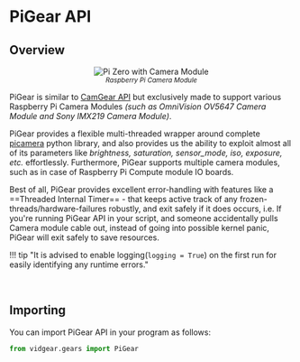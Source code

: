 <!--
===============================================
vidgear library source-code is deployed under the Apache 2.0 License:

Copyright (c) 2019-2020 Abhishek Thakur(@abhiTronix) <abhi.una12@gmail.com>

Licensed under the Apache License, Version 2.0 (the "License");
you may not use this file except in compliance with the License.
You may obtain a copy of the License at

   http://www.apache.org/licenses/LICENSE-2.0

Unless required by applicable law or agreed to in writing, software
distributed under the License is distributed on an "AS IS" BASIS,
WITHOUT WARRANTIES OR CONDITIONS OF ANY KIND, either express or implied.
See the License for the specific language governing permissions and
limitations under the License.
===============================================
-->

# PiGear API 

## Overview

<p align="center">
  <img src="assets/images/picam.jpg" alt="Pi Zero with Camera Module"/>
  <br>
  <sub><i>Raspberry Pi Camera Module</i></sub>
</p>

PiGear is similar to [CamGear API](/gears/camgear/overview/) but exclusively made to support various Raspberry Pi Camera Modules _(such as OmniVision OV5647 Camera Module and Sony IMX219 Camera Module)_.

PiGear provides a flexible multi-threaded wrapper around complete [picamera](https://picamera.readthedocs.io/en/release-1.13/index.html) python library, and also provides us the ability to exploit almost all of its parameters like _brightness, saturation, sensor_mode, iso, exposure, etc._ effortlessly. Furthermore, PiGear supports multiple camera modules, such as in case of Raspberry Pi Compute module IO boards.

Best of all, PiGear provides excellent error-handling with features like a ==Threaded Internal Timer== - that keeps active track of any frozen-threads/hardware-failures robustly, and exit safely if it does occurs, i.e. If you're running PiGear API in your script, and someone accidentally pulls Camera module cable out, instead of going into possible kernel panic, PiGear will exit safely to save resources. 

!!! tip "It is advised to enable logging(`logging = True`) on the first run for easily identifying any runtime errors."

&nbsp; 

## Importing

You can import PiGear API in your program as follows:

```python
from vidgear.gears import PiGear
```

&nbsp; 